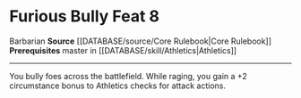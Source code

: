﻿---
feat: Furious Bully
id: '152'
level: '8'
name: Furious Bully
prerequisite: Master in [[DATABASE/skill/Athletics|Athletics]]
rarity: Common
source: '[[DATABASE/source/Core Rulebook|Core Rulebook]]'
trait:
- '[[DATABASE/trait/Barbarian|Barbarian]]'
type: Feat

---
# Furious Bully <span class="item-type">Feat 8</span>

<span class="item-trait">Barbarian</span>
**Source** [[DATABASE/source/Core Rulebook|Core Rulebook]] 
**Prerequisites** master in [[DATABASE/skill/Athletics|Athletics]]

---
You bully foes across the battlefield. While raging, you gain a +2 circumstance bonus to Athletics checks for attack actions.